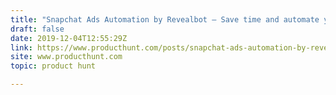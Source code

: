 ```yaml
---
title: "Snapchat Ads Automation by Revealbot — Save time and automate your best Snapchat Ads strategies"
draft: false
date: 2019-12-04T12:55:29Z
link: https://www.producthunt.com/posts/snapchat-ads-automation-by-revealbot?utm_medium=RSS&utm_source=hune
site: www.producthunt.com
topic: product hunt  

---
```


